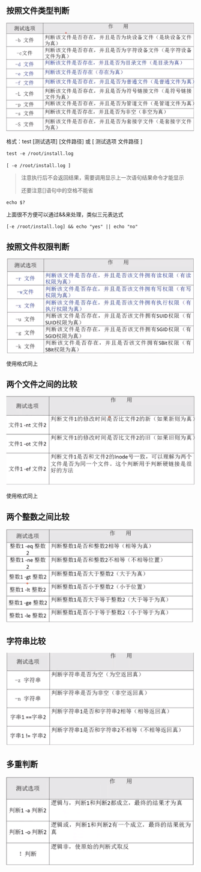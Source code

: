 ## 按照文件类型判断

![image-20201006122239431](.\images\image-20201006122239431.png)

格式：test [测试选项] [文件路径]  或 [ 测试选项  文件路径 ]

```
test -e /root/install.log

[ -e /root/install.log ]
```

> 注意执行后不会返回结果，需要调用显示上一次语句结果命令才能显示
>
> 还要注意[]语句中的空格不能省

```
echo $?
```

上面很不方便可以通过&&来处理，类似三元表达式

```
[-e /root/install.log] && echo "yes" || echo "no"
```



## 按照文件权限判断

![image-20201006122933487](.\images\image-20201006122933487.png)

使用格式同上



## 两个文件之间的比较

![image-20201006123023103](.\images\image-20201006123023103.png)

使用格式同上



## 两个整数之间比较

![image-20201006123321885](.\images\image-20201006123321885.png)



## 字符串比较

![image-20201006123433056](.\images\image-20201006123433056.png)



## 多重判断

![image-20201006123828485](.\images\image-20201006123828485.png)























